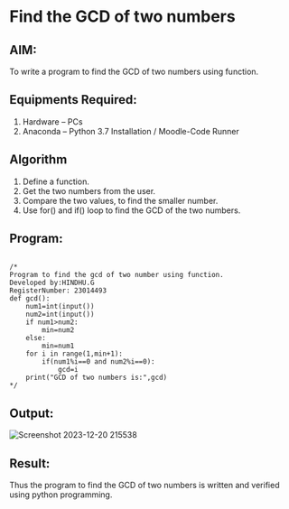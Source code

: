 # Find the GCD of two numbers

## AIM:
To write a program to find the GCD of two numbers using function.

## Equipments Required:
1. Hardware – PCs
2. Anaconda – Python 3.7 Installation / Moodle-Code Runner

## Algorithm
1. Define a function.
2. Get the two numbers from the user.
3. Compare the two values, to find the smaller number.
4. Use for() and if() loop to find the GCD of the two numbers.

## Program:
```![Screenshot 2023-12-13 185755](https://github.com/hindhujanaki/GCD-of-two-numbers/assets/148514666/50e1bf26-c608-468d-bb42-ead6dcb09672)

/*
Program to find the gcd of two number using function.
Developed by:HINDHU.G 
RegisterNumber: 23014493
def gcd():
    num1=int(input())
    num2=int(input())
    if num1>num2:
        min=num2
    else:
        min=num1
    for i in range(1,min+1):
        if(num1%i==0 and num2%i==0):
            gcd=i
    print("GCD of two numbers is:",gcd)        
*/
```




## Output:
![Screenshot 2023-12-20 215538](https://github.com/hindhujanaki/GCD-of-two-numbers/assets/148514666/432b733f-3fea-4fad-a5b8-70892ea0851b)
## Result:
Thus the program to find the GCD of two numbers is written and verified using python programming.
